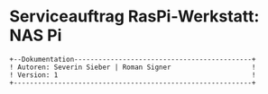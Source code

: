 # Serviceauftrag RasPi-Werkstatt: NAS Pi
```
+--Dokumentation--------------------------------------------+
! Autoren: Severin Sieber | Roman Signer                    !
! Version: 1                                                !
+-----------------------------------------------------------+
```